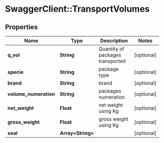 # SwaggerClient::TransportVolumes

## Properties
Name | Type | Description | Notes
------------ | ------------- | ------------- | -------------
**q_vol** | **String** | Quantity of packages transported | [optional] 
**specie** | **String** | package type | [optional] 
**brand** | **String** | brand | [optional] 
**volume_numeration** | **String** | packages numeration | [optional] 
**net_weight** | **Float** | net weight using Kg | [optional] 
**gross_weight** | **Float** | gross weight using Kg | [optional] 
**seal** | **Array&lt;String&gt;** |  | [optional] 



